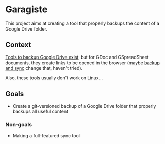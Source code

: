 # Garagiste

This project aims at creating a tool that properly backups the content of a Google Drive folder.

## Context

[Tools to backup Google Drive exist](https://www.google.com/drive/download/), but for GDoc and GSpreadSheet documents, they create links to be opened in the browser (maybe [backup and sync](https://www.blog.google/products/photos/introducing-backup-and-sync-google-photos-and-google-drive/) change that, haven't tried).

Also, these tools usually don't work on Linux...

## Goals

* Create a git-versioned backup of a Google Drive folder that properly backups all useful content

### Non-goals

* Making a full-featured sync tool

